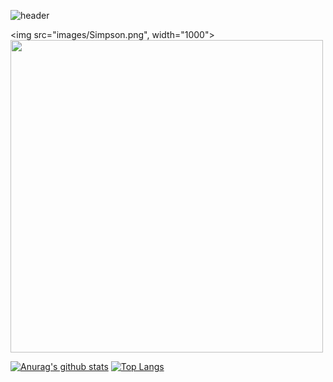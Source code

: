 ![header](https://capsule-render.vercel.app/api?height=200&text=Mirim%20Sunwoo!)

<img src="images/Simpson.png", width="1000">
<img src="https://i.pinimg.com/originals/20/78/a9/2078a921387fb535735b19820175bacf.jpg" width="500">

[![Anurag's github stats](https://github-readme-stats.vercel.app/api?username=mirimSunwoo)](https://github.com/anuraghazra/github-readme-stats)
[![Top Langs](https://github-readme-stats.vercel.app/api/top-langs/?username=mirimSunwoo&layout=compact)](https://github.com/anuraghazra/github-readme-stats)

<!--
**mirimSunwoo/MirimSunwoo** is a ✨ _special_ ✨ repository because its `README.md` (this file) appears on your GitHub profile.

Here are some ideas to get you started:
